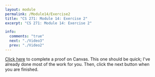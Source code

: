 ```yaml
---
layout: module
permalink: /Module14/Exercise2
title: "CS 271: Module 14: Exercise 2"
excerpt: "CS 271: Module 14: Exercise 2"

info:
  comments: "true"
  next: "./Video3"
  prev: "./Video2"
---
```


<p>
<a href = "https://ursinus.instructure.com/courses/12283/assignments/115271">Click here</a> to complete a proof on Canvas.  This one should be quick; I've already done most of the work for you.  Then, click the next button when you are finished.
</p>
